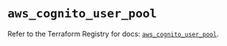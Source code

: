 # `aws_cognito_user_pool`

Refer to the Terraform Registry for docs: [`aws_cognito_user_pool`](https://registry.terraform.io/providers/hashicorp/aws/5.100.0/docs/resources/cognito_user_pool).

